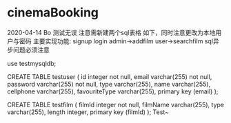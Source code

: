 # cinemaBooking
2020-04-14 Bo 测试无误
注意需新建两个sql表格 如下，同时注意更改为本地用户与密码
主要实现功能: signup login admin->addfilm user->searchfilm
sql异步问题必须注意

use testmysqldb;

CREATE TABLE testuser (
  id integer not null,
  email varchar(255) not null,
  password varchar(255) not null,
  type varchar(255),
  name varchar(255),
  cellphone varchar(255),
  favouriteType varchar(255),
  primary key (email)
);

CREATE TABLE testfilm (
    filmId integer not null,
    filmName varchar(255),
    type varchar(255),
    length integer,
    primary key (filmId)
);
Test~
